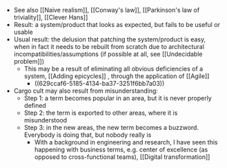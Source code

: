- See also [[Naive realism]], [[Conway's law]], [[Parkinson's law of triviality]], [[Clever Hans]]
- Result: a system/product that looks as expected, but fails to be useful or usable
- Usual result: the delusion that patching the system/product is easy, when in fact it needs to be rebuilt from scratch due to architectural incompatibilities/assumptions (if possible at all, see [[Undecidable problem]])
	- This may be a result of eliminating all obvious deficiencies of a system, [[Adding epicycles]] , through the application of [[Agile]]
		- ((629ccaf6-5185-4134-ba37-3251f6bb7a03))
- Cargo cult may also result from misunderstanding:
  * Step 1: a term becomes popular in an area, but it is never properly defined
  * Step 2: the term is exported to other areas, where it is misunderstood
  * Step 3: in the new areas, the new term becomes a buzzword. Everybody is doing that, but nobody really is
	- With a background in engineering and research, I have seen this happening with business terms, e.g. center of excellence (as opposed to cross-functional teams), [[Digital transformation]]